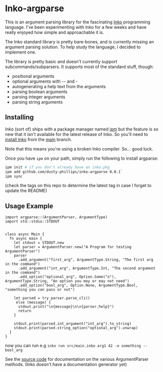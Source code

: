 # Inko-argparse

This is an argument parsing library for the fascinating [Inko](https://inko-lang.org)
programming language. I've been experimenting with Inko for a few weeks and have really
enjoyed how simple and approachable it is.

The Inko standard library is pretty bare-bones, and is currently missing an argument
parsing solution. To help study the language, I decided to implement one.

The library is pretty basic and doesn't currently support subcommands/subparsers.
It supports most of the standard stuff, though:

- positional arguments
- optional arguments with -- and -
- autogenerating a help text from the arguments
- parsing boolean arguments
- parsing integer arguments
- parsing string arguments

## Installing

Inko (sort of) ships with a package manager named [ipm](https://docs.inko-lang.org/manual/main/getting-started/modules/#using-ipm)
but the feature is so new that it isn't available for the latest release of Inko.
So you'll need to [install Inko](https://docs.inko-lang.org/manual/main/getting-started/installation/#from-source)
from the [main](https://github.com/inko-lang/inko) branch.

Note that this means you're using a broken Inko compiler. So... good luck.

Once you have `ipm` on your path, simply run the following to install argparse:

```sh
ipm init # if you don't already have an inko.pkg
ipm add github.com/dusty-phillips/inko-argparse 0.0.1`
ipm sync
```

(check the tags on this repo to determine the latest tag in case I forget to update the README)

## Usage Example

```inko
import argparse::(ArgumentParser, ArgumentType)
import std::stdio::STDOUT


class async Main {
  fn async main {
    let stdout = STDOUT.new
    let parser = ArgumentParser.new("A Program for testing ArgumentParser")
    parser
      .add_argument("first_arg", ArgumentType.String, "The first arg in the command")
      .add_argument("int_arg", ArgumentType.Int, "The second argument in the command")
      .add_option("optional_arg", Option.Some("o"), ArgumentType.String, "An option you may or may not need")
      .add_option("bool_arg", Option.None, ArgumentType.Bool, "something you can pass or not")

    let parsed = try parser.parse_cli()
     else (message) {
      stdout.print("\n{message}\n\n{parser.help}")
      return
    }

    stdout.print(parsed.int_argument("int_arg").to_string)
    stdout.print(parsed.string_option("optional_arg").unwrap)
  }
}
```

now you can run e.g `inko run src/main.inko arg1 42 -o something --bool_arg`

See the [source code](blob/main/src/argparse.inko) for documentation on the various ArgumentParser methods.
(Inko doesn't have a documentation generator yet)
